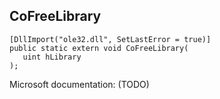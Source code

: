 ## CoFreeLibrary

```
[DllImport("ole32.dll", SetLastError = true)]
public static extern void CoFreeLibrary(
   uint hLibrary
);
```

Microsoft documentation: (TODO)
